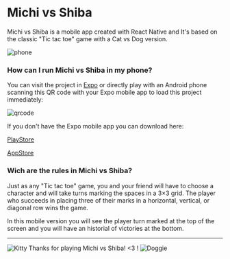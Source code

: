 # Michi vs Shiba

Michi vs Shiba is a mobile app created with React Native and It's based on the classic "Tic tac toe" game with a Cat vs Dog version. 

![phone](https://i.ibb.co/2tfk2hz/readme-img.png)

### How can I run Michi vs Shiba in my phone?

You can visit the project in [Expo](https://expo.io/@alelulu/michivsshiba) or directly play with an Android phone scanning this QR code with your Expo mobile app to load this project immediately:

![qrcode](https://i.ibb.co/XDGWczW/QR.png)


If you don't have the Expo mobile app you can download here:

[PlayStore](https://play.google.com/store/apps/details?id=host.exp.exponent&hl=es)

[AppStore](https://apps.apple.com/us/app/expo-client/id982107779)

### Wich are the rules in Michi vs Shiba?

Just as any "Tic tac toe" game, you and your friend will have to choose a character and will take turns marking the spaces in a 3×3 grid. The player who succeeds in placing three of their marks in a horizontal, vertical, or diagonal row wins the game.

In this mobile version you will see the player turn marked at the top of the screen and you will have an historial of victories at the bottom.



---

![Kitty](https://i.ibb.co/y6SJsKV/kitty.png) Thanks for playing Michi vs Shiba! <3 ! ![Doggie](https://i.ibb.co/9cm7hVX/doggie.png)